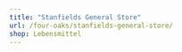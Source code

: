 ```yaml
---
title: "Stanfields General Store"
url: /four-oaks/stanfields-general-store/
shop: Lebensmittel
---
```

